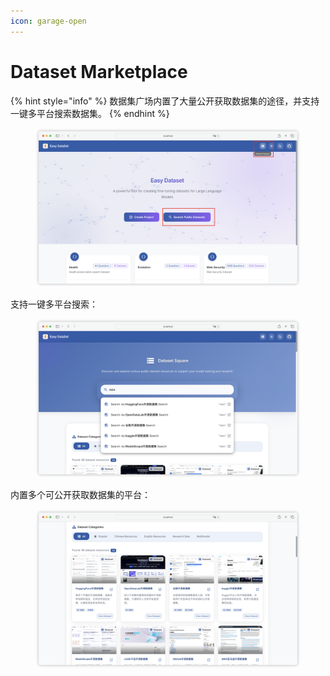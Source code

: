 ```yaml
---
icon: garage-open
---
```


# Dataset Marketplace

{% hint style="info" %}
数据集广场内置了大量公开获取数据集的途径，并支持一键多平台搜索数据集。
{% endhint %}

<figure><img src="../.gitbook/assets/image.png" alt=""><figcaption></figcaption></figure>

支持一键多平台搜索：

<figure><img src="../.gitbook/assets/image (1).png" alt=""><figcaption></figcaption></figure>

内置多个可公开获取数据集的平台：

<figure><img src="../.gitbook/assets/image (2).png" alt=""><figcaption></figcaption></figure>
